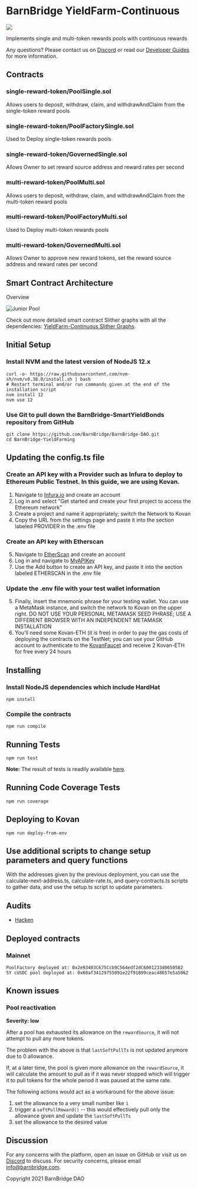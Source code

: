 # BarnBridge YieldFarm-Continuous
![](https://i.imgur.com/q42744q.png)

Implements single and multi-token rewards pools with continuous rewards

Any questions? Please contact us on [Discord](https://discord.gg/FfEhsVk) or read our [Developer Guides](https://integrations.barnbridge.com/) for more information.

##  Contracts
### single-reward-token/PoolSingle.sol
Allows users to deposit, withdraw, claim, and withdrawAndClaim from the single-token reward pools
### single-reward-token/PoolFactorySingle.sol
Used to Deploy single-token rewards pools
### single-reward-token/GovernedSingle.sol
Allows Owner to set reward source address and reward rates per second
### multi-reward-token/PoolMulti.sol
Allows users to deposit, withdraw, claim, and withdrawAndClaim from the multi-token reward pools
### multi-reward-token/PoolFactoryMulti.sol
Used to Deploy multi-token rewards pools
### multi-reward-token/GovernedMulti.sol
Allows Owner to approve new reward tokens, set the reward source address and reward rates per second

## Smart Contract Architecture
Overview

![Junior Pool](https://gblobscdn.gitbook.com/assets%2F-MIu3rMElIO-jG68zdaV%2F-MXHutr14sDo0hYi6gg3%2F-MXHwLedyIac7BAL_YJO%2Fjunior%20tokens.png?alt=media&token=607fe998-db46-47e1-8c24-397630103da2)

Check out more detailed smart contract Slither graphs with all the dependencies: [YieldFarm-Continuous Slither Graphs](https://github.com/BarnBridge/sc-graphs/tree/main/BarnBridge-YieldFarmContinuous).


## Initial Setup
### Install NVM and the latest version of NodeJS 12.x
    curl -o- https://raw.githubusercontent.com/nvm-sh/nvm/v0.38.0/install.sh | bash 
    # Restart terminal and/or run commands given at the end of the installation script
    nvm install 12
    nvm use 12
### Use Git to pull down the BarnBridge-SmartYieldBonds repository from GitHub
    git clone https://github.com/BarnBridge/BarnBridge-DAO.git
    cd BarnBridge-YieldFarming

## Updating the config.ts file
### Create an API key with a Provider such as Infura to deploy to Ethereum Public Testnet. In this guide, we are using Kovan.

1. Navigate to [Infura.io](https://infura.io/) and create an account
2. Log in and select "Get started and create your first project to access the Ethereum network"
3. Create a project and name it appropriately; switch the Network to Kovan
4. Copy the URL from the settings page and paste it into the section labeled PROVIDER in the .env file
### Create an API key with Etherscan 
5. Navigate to [EtherScan](https://etherscan.io/) and create an account 
6. Log in and navigate to [MyAPIKey](https://etherscan.io/myapikey) 
7. Use the Add button to create an API key, and paste it into the section labeled ETHERSCAN in the .env file 
### Update the .env file with your test wallet information
5. Finally, insert the mnemonic phrase for your testing wallet. You can use a MetaMask instance, and switch the network to Kovan on the upper right. DO NOT USE YOUR PERSONAL METAMASK SEED PHRASE; USE A DIFFERENT BROWSER WITH AN INDEPENDENT METAMASK INSTALLATION
6. You'll need some Kovan-ETH (it is free) in order to pay the gas costs of deploying the contracts on the TestNet; you can use your GitHub account to authenticate to the [KovanFaucet](https://faucet.kovan.network/) and receive 2 Kovan-ETH for free every 24 hours


## Installing

### Install NodeJS dependencies which include HardHat
    npm install
    
### Compile the contracts
    npm run compile
    
## Running Tests
    npm run test

**Note:** The result of tests is readily available [here](./test-results.md).
## Running Code Coverage Tests
    npm run coverage

## Deploying to Kovan    

    npm run deploy-from-env

## Use additional scripts to change setup parameters and query functions
With the addresses given by the previous deployment, you can use the calculate-next-address.ts, calculate-rate.ts, and query-contracts.ts scripts to gather data, and use the setup.ts script to update parameters.

## Audits
- [Hacken](https://github.com/BarnBridge/BarnBridge-PM/blob/master/audits/BarnBridge%20Yield%20Farming%20Continuous%20audit%20by%20Hacken.pdf)

## Deployed contracts
### Mainnet
```shell
PoolFactory deployed at: 0x2e93403C675Ccb9C564edf2dC6001233d0650582
SY cUSDC pool deployed at: 0x68af34129755091e22f91899ceac48657e5a5062
```

## Known issues

### Pool reactivation
**Severity: low**

After a pool has exhausted its allowance on the `rewardSource`, it will not attempt to pull any more tokens.

The problem with the above is that `lastSoftPullTs` is not updated anymore due to 0 allowance.

If, at a later time, the pool is given more allowance on the `rewardSource`, it will calculate the amount to pull as if it was never stopped which will trigger it to pull tokens for the whole period it was paused at the same rate.

The following actions would act as a workaround for the above issue:
1. set the allowance to a very small number like `1`
2. trigger a `softPullReward()` -- this would effectively pull only the allowance given and update the `lastSoftPullTs`
3. set the allowance to the desired value

## Discussion
For any concerns with the platform, open an issue on GitHub or visit us on [Discord](https://discord.gg/9TTQNUzg) to discuss.
For security concerns, please email info@barnbridge.com.

Copyright 2021 BarnBridge DAO
